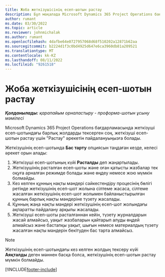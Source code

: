 ```yaml
---
title: Жоба жеткізушісінің есеп-шотын растау
description: Бұл мақалада Microsoft Dynamics 365 Project Operations бағдарламасындағы жоба жеткізушісінің есеп-шотын қалай растау керектігі және жоба жеткізушісінің есеп-шотын растаудың қаржылық әсері түсіндіріледі.
author: rumant
ms.date: 03/30/2022
ms.topic: article
ms.reviewer: johnmichalak
ms.author: rumant
ms.openlocfilehash: 4dafbe64e0727957068d68f510202a12871b62aa
ms.sourcegitcommit: b2224d1f3c0bd4925d647e6ca3960db81a209521
ms.translationtype: MT
ms.contentlocale: kk-KZ
ms.lasthandoff: 08/11/2022
ms.locfileid: "9261518"
---
```

# <a name="confirm-a-project-vendor-invoice"></a>Жоба жеткізушісінің есеп-шотын растау

_**Қолданылады:** қарапайым орналастыру - проформа-шотын ұсыну мәмілесі_

Microsoft Dynamics 365 Project Operations бағдарламасында жеткізуші есеп-шотындағы барлық жолдарды тексерген соң, жеткізуші есеп-шотын растау үшін "Растау" әрекетін пайдалануыңызға болады.

Жеткізушінің есеп-шотында **Бас тарту** опциясын таңдаған кезде, келесі әрекет орын алады:

1. Жеткізуші есеп-шотының күйі **Расталды** деп жаңартылады.
2. Жеткізушінің расталған есеп-шоты және оған қатысты жазбалар тек оқуға арналған режимде болады және өңдеу немесе жою мүмкін болмайды.
3. Кез келген құнның нақты мәндері сәйкестендіру процесінің бөлігі ретінде жеткізушінің есеп-шот жолына сілтеме жасаса, сілтеме жасалған жеткізушінің есеп-шот жолымен байланыстырылған құнның барлық нақты мәндеріне түзету жасалады.
4. Құнның жаңа нақты мәндері жеткізушінің есеп-шот жолындағы ақпаратты пайдалану арқылы жасалады.
5. Жеткізуші есеп-шоты расталғаннан кейін, түзету журналдарын жасай алмайсыз, уақыт жазбаларын қайтарып алуды өңдей алмайсыз және бастапқы уақыт, шығын немесе материалдың түзету жасалған нақты мәндерін бекітуден бас тарта алмайсыз.

> [!NOTE]
> Жеткізушінің есеп-шотындағы кез келген жолдың тексеру күйі **Аяқталды** деген мәннен басқа болса, жеткізушінің есеп-шотын растау мүмкін болмайды.

[!INCLUDE[footer-include](../../includes/footer-banner.md)]
